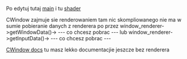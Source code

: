 
Po edytuj tutaj
[main](https://github.com/LamaInPijamas/analiza_matematyczna_2/blob/main/Lab2/Main.cpp)
i tu
[shader](https://github.com/LamaInPijamas/analiza_matematyczna_2/blob/main/Lab2/Mandelbrot.h)

CWindow zajmuje sie renderowaniem tam nic skompliowanego nie ma w sumie
pobieranie danych z renderera po przez window_renderer->getWindowData()-> --- co chcesz pobrac --- 
lub
window_renderer->getInputData()-> --- co chcesz pobrac ---

[CWindow docs](https://github.com/Daynlight/CWindow)
tu masz lekko documentacjie jeszcze bez renderera


